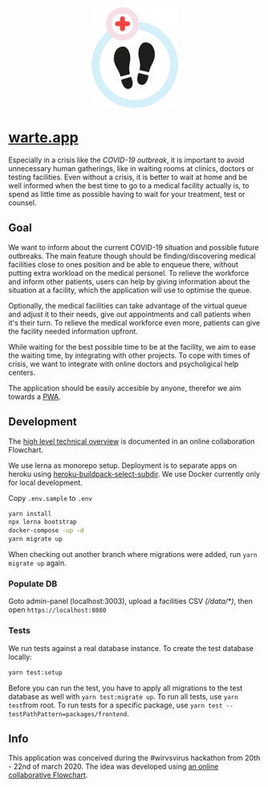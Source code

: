 <div align="center">
  <a href="https://github.com/wartezimmer/wartezimmer">
    <img style="height: 200px;" src="https://raw.githubusercontent.com/wartezimmer/wartezimmer/master/packages/frontend/static/images/logo.png">
  </a>
</div>

# [warte.app](https://warte.app)

Especially in a crisis like the _COVID-19 outbreak_, it is important to avoid unnecessary human gatherings,
like in waiting rooms at clinics, doctors or testing facilities. Even without a crisis, it is better to wait at home
and be well informed when the best time to go to a medical facility actually is,
to spend as little time as possible having to wait for your treatment, test or counsel.

## Goal

We want to inform about the current COVID-19 situation and possible future outbreaks.
The main feature though should be finding/discovering medical facilities close to ones position
and be able to enqueue there, without putting extra workload on the medical personel.
To relieve the workforce and inform other patients, users can help by giving information about the situation
at a facility, which the application will use to optimise the queue.

Optionally, the medical facilities can take advantage of the virtual queue and adjust it to their needs,
give out appointments and call patients when it's their turn. To relieve the medical workforce even more, patients can give the facility needed information upfront. 

While waiting for the best possible time to be at the facility, we aim to ease the waiting time,
by integrating with other projects. To cope with times of crisis, we want to integrate with online doctors and psycholigical help centers.

The application should be easily accesible by anyone, therefor we aim towards a [PWA](https://en.wikipedia.org/wiki/Progressive_web_application).

## Development

The [high level technical overview](https://miro.com/app/board/o9J_kuyJbZM=/) is documented in an online collaboration Flowchart.

We use lerna as monorepo setup. Deployment is to separate apps on heroku using [heroku-buildpack-select-subdir](https://elements.heroku.com/buildpacks/pagedraw/heroku-buildpack-select-subdir). We use Docker currently only for local development.

Copy `.env.sample` to `.env`

```bash
yarn install
npx lerna bootstrap
docker-compose -up -d
yarn migrate up
```

When checking out another branch where migrations were added, run `yarn migrate up` again.

### Populate DB

Goto admin-panel (localhost:3003), upload a facilities CSV _(/data/*)_,
then open `https://localhost:8080`

### Tests

We run tests against a real database instance. To create the test database locally:

```bash
yarn test:setup
```

Before you can run the test, you have to apply all migrations to the test database as well with `yarn test:migrate up`.
To run all tests, use `yarn test`from root. To run tests for a specific package, use `yarn test --testPathPattern=packages/frontend`.

## Info

This application was conceived during the #wirvsvirus hackathon from 20th - 22nd of march 2020.
The idea was developed using [an online collaborative Flowchart](https://miro.com/app/board/o9J_kuy0fwM=/).
